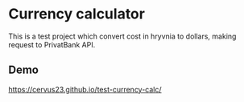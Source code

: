 # Currency calculator

This is a test project which convert cost in hryvnia to dollars, making request to PrivatBank API.

## Demo

https://cervus23.github.io/test-currency-calc/
